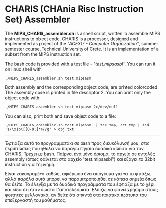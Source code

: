 # CHARIS (CHAnia Risc Instruction Set) Assembler

The **MIPS_CHARIS_assembler.sh** is a shell script, written to assemble MIPS instructions to object code. CHARIS is a processor, designed and implemented as project of the _"ACE312 - Computer Organization"_, summer semester course, Technical University of Crete. It is an implementation of a subset from the MIPS instruction set.


The bash code is provided with a test file - _"test.mipsasbl"_. You can run it on linux shell with:
``` 
./MIPS_CHARIS_assembler.sh test.mipsasm
```
Both assembly and the corresponding object code, are printed colorcoded. The assembly code is printed in file descriptor 2. You can print only the object code with:

``` 
./MIPS_CHARIS_assembler.sh test.mipsasm 2>/dev/null
```
You can also, print both and save object code to a file:

``` 
./MIPS_CHARIS_assembler.sh test.mipsasm  | tee tmp; cat tmp | sed 's/\x1b\[[0-9;]*m//g' > obj.txt
```

----------------------------------------------------------------------------------------------------------------------------------------------------------
Έφτιαξα αυτό το προγραμματάκι σε bash προς διευκόλυνσή μου, στις περιπτώσεις που ήθελα να παράγω πηγαίο δυαδικό κώδικα για τον CHARIS.
Τρέχει με bash. Παίρνει ένα μόνο όρισμα, το αρχείο σε εντολές assembly (όπως φαίνεται στο αρχείο "test.mipsasbl") και εξάγει το 32bit instruction για τη μνήμη.

Είναι κακογραμένο καθώς, αφιέρωσα ένα απόγευμα για να το φτιάξω, αλλά παρόλα αυτά μπορεί να παραμετροποιηθεί σε κάποια σημεία όπως θα δείτε.
Το έλεγξα με τα δυαδικά προγράμματα που έφτιαξα με το χέρι και είδα ότι ήταν σωστά τ'αποτελέσματα.
Ελπίζω να φανεί χρήσιμο στους φοιτητές μελλοντικά, αν δείτε ότι απαντά στα ποιοτικά πρότυπα του επεξεργαστή του μαθήματος.
